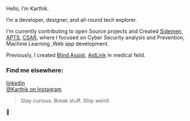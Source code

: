 Hello, I’m Karthik.

I’m a developer, designer, and all-round tech explorer.

I'm currently contributing to open Source projects and Created [Sidemen](https://github.com/Karthikxp/Sidemen), [APTS](https://github.com/Karthikxp/Ambulance-Prioritized-Traffic-System), [CSAR](https://github.com/Karthikxp/C-SAR), where I focused on Cyber Security analysis and Prevention, Machine Learning ,Web app development. 

Previously, I created [Blind Assist](https://github.com/Karthikxp/BlindAssist), [AidLink](https://github.com/Karthikxp/AidLink) in medical feild.

### Find me elsewhere:


[linkedin ](https://www.linkedin.com/in/karthik-manikandan-6a111825b/) <br />
[@Karthik on Instagram](https://www.instagram.com/_.karthik_._/)
> Stay curious. Break stuff. Ship weird.

👊
